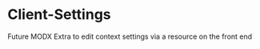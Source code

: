 Client-Settings
===============

Future MODX Extra to edit context settings via a resource on the front end